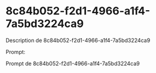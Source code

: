 # 8c84b052-f2d1-4966-a1f4-7a5bd3224ca9

Description de 8c84b052-f2d1-4966-a1f4-7a5bd3224ca9

Prompt:

Prompt de 8c84b052-f2d1-4966-a1f4-7a5bd3224ca9